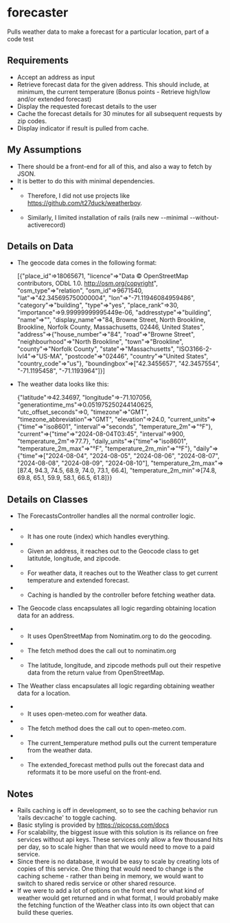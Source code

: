 # forecaster

Pulls weather data to make a forecast for a particular location, part of a code test

## Requirements

- Accept an address as input
- Retrieve forecast data for the given address. This should include, at minimum, the
  current temperature (Bonus points - Retrieve high/low and/or extended forecast)
- Display the requested forecast details to the user
- Cache the forecast details for 30 minutes for all subsequent requests by zip codes.
- Display indicator if result is pulled from cache.

## My Assumptions

- There should be a front-end for all of this, and also a way to fetch by JSON.
- It is better to do this with minimal dependencies.
- - Therefore, I did not use projects like <https://github.com/t27duck/weatherboy>.
- - Similarly, I limited installation of rails (rails new --minimal --without-activerecord)

## Details on Data

- The geocode data comes in the following format:

    [{"place_id"=>18065671, "licence"=>"Data © OpenStreetMap contributors, ODbL 1.0. http://osm.org/copyright", "osm_type"=>"relation", "osm_id"=>9671540, "lat"=>"42.345695750000004", "lon"=>"-71.11946084959486", "category"=>"building", "type"=>"yes", "place_rank"=>30, "importance"=>9.99999999995449e-06, "addresstype"=>"building", "name"=>"", "display_name"=>"84, Browne Street, North Brookline, Brookline, Norfolk County, Massachusetts, 02446, United States", "address"=>{"house_number"=>"84", "road"=>"Browne Street", "neighbourhood"=>"North Brookline", "town"=>"Brookline", "county"=>"Norfolk County", "state"=>"Massachusetts", "ISO3166-2-lvl4"=>"US-MA", "postcode"=>"02446", "country"=>"United States", "country_code"=>"us"}, "boundingbox"=>["42.3455657", "42.3457554", "-71.1195458", "-71.1193964"]}]

- The weather data looks like this:

    {"latitude"=>42.34697, "longitude"=>-71.107056, "generationtime_ms"=>0.051975250244140625, "utc_offset_seconds"=>0, "timezone"=>"GMT", "timezone_abbreviation"=>"GMT", "elevation"=>24.0, "current_units"=>{"time"=>"iso8601", "interval"=>"seconds", "temperature_2m"=>"°F"}, "current"=>{"time"=>"2024-08-04T03:45", "interval"=>900, "temperature_2m"=>77.7}, "daily_units"=>{"time"=>"iso8601", "temperature_2m_max"=>"°F", "temperature_2m_min"=>"°F"}, "daily"=>{"time"=>["2024-08-04", "2024-08-05", "2024-08-06", "2024-08-07", "2024-08-08", "2024-08-09", "2024-08-10"], "temperature_2m_max"=>[87.4, 94.3, 74.5, 68.9, 74.0, 73.1, 66.4], "temperature_2m_min"=>[74.8, 69.8, 65.1, 59.9, 58.1, 66.5, 61.8]}}

## Details on Classes

- The ForecastsController handles all the normal controller logic.
- - It has one route (index) which handles everything.
- - Given an address, it reaches out to the Geocode class to get latitutde, longitude, and zipcode.
- - For weather data, it reaches out to the Weather class to get current temperature and extended forecast.
- - Caching is handled by the controller before fetching weather data.

- The Geocode class encapsulates all logic regarding obtaining location data for an address.
- - It uses OpenStreetMap from Nominatim.org to do the geocoding.
- - The fetch method does the call out to nominatim.org
- - The latitude, longitude, and zipcode methods pull out their respetive data from the return value from OpenStreetMap.

- The Weather class encapsulates all logic regarding obtaining weather data for a location.
- - It uses open-meteo.com for weather data.
- - The fetch method does the call out to open-meteo.com.
- - The current_temperature method pulls out the current temperature from the weather data.
- - The extended_forecast method pulls out the forecast data and reformats it to be more useful on the front-end.

## Notes

- Rails caching is off in development, so to see the caching behavior run 'rails dev:cache' to toggle caching.
- Basic styling is provided by <https://picocss.com/docs>
- For scalability, the biggest issue with this solution is its reliance on free services without api keys. These services only allow a few thousand hits per day, so to scale higher than that we would need to move to a paid service.
- Since there is no database, it would be easy to scale by creating lots of copies of this service. One thing that would need to change is the caching scheme - rather than being in memory, we would want to switch to shared redis service or other shared resource.
- If we were to add a lot of options on the front end for what kind of weather would get returned and in what format, I would probably make the fetching function of the Weather class into its own object that can build these queries.

